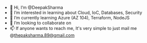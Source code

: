 - 👋 Hi, I’m @DeepakSharma
- 👀 I’m interested in learning about Cloud, IoC, Databases, Security
- 🌱 I’m currently learning Azure (AZ 104), Terraform, NodeJS
- 💞️ I’m looking to collaborate on 
- 📫 If anyone wants to reach me, It's very simple to just mail me @thepaksharma.89@gmail.com

<!---
DeepakSharma-nn/DeepakSharma-nn is a ✨ special ✨ repository because its `README.md` (this file) appears on your GitHub profile.
You can click the Preview link to take a look at your changes.
--->
